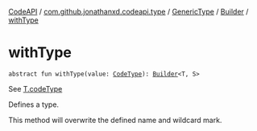 [CodeAPI](../../../index.md) / [com.github.jonathanxd.codeapi.type](../../index.md) / [GenericType](../index.md) / [Builder](index.md) / [withType](.)

# withType

`abstract fun withType(value: `[`CodeType`](../../-code-type/index.md)`): `[`Builder`](index.md)`<T, S>`

See [T.codeType](../code-type.md)

Defines a type.

This method will overwrite the defined name and wildcard mark.


